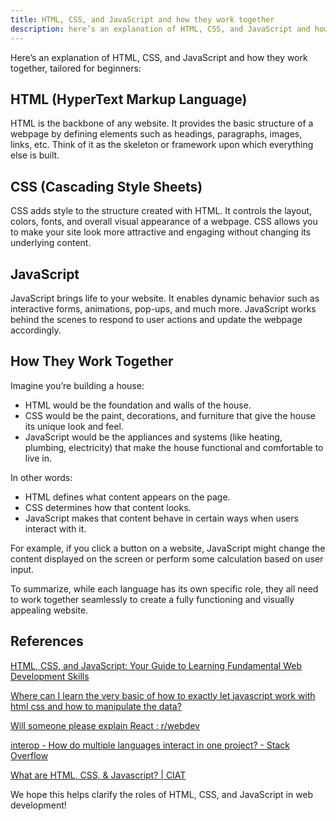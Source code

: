 ```yaml
---
title: HTML, CSS, and JavaScript and how they work together
description: here’s an explanation of HTML, CSS, and JavaScript and how they work together, tailored for beginners
---
```


Here’s an explanation of HTML, CSS, and JavaScript and how they work together, tailored for beginners:

## HTML (HyperText Markup Language)
HTML is the backbone of any website. It provides the basic structure of a webpage by defining elements such as headings, paragraphs, images, links, etc. Think of it as the skeleton or framework upon which everything else is built.

## CSS (Cascading Style Sheets)
CSS adds style to the structure created with HTML. It controls the layout, colors, fonts, and overall visual appearance of a webpage. CSS allows you to make your site look more attractive and engaging without changing its underlying content.

## JavaScript
JavaScript brings life to your website. It enables dynamic behavior such as interactive forms, animations, pop-ups, and much more. JavaScript works behind the scenes to respond to user actions and update the webpage accordingly.

## How They Work Together

Imagine you’re building a house:

- HTML would be the foundation and walls of the house.
- CSS would be the paint, decorations, and furniture that give the house its unique look and feel.
- JavaScript would be the appliances and systems (like heating, plumbing, electricity) that make the house functional and comfortable to live in.

In other words:

- HTML defines what content appears on the page.
- CSS determines how that content looks.
- JavaScript makes that content behave in certain ways when users interact with it.

For example, if you click a button on a website, JavaScript might change the content displayed on the screen or perform some calculation based on user input.

To summarize, while each language has its own specific role, they all need to work together seamlessly to create a fully functioning and visually appealing website.

## References

[HTML, CSS, and JavaScript: Your Guide to Learning Fundamental Web Development Skills](https://techbootcamps.utexas.edu/blog/html-css-javascript/)

[Where can I learn the very basic of how to exactly let javascript work with html css and how to manipulate the data?](https://forum.freecodecamp.org/t/where-can-i-learn-the-very-basic-of-how-to-exactly-let-javascript-work-with-html-css-and-how-to-manipulate-the-data/307254)

[Will someone please explain React : r/webdev](https://www.reddit.com/r/webdev/comments/185555x/will_someone_please_explain_react/)

[interop - How do multiple languages interact in one project? - Stack Overflow](https://stackoverflow.com/questions/1428145/how-do-multiple-languages-interact-in-one-project)

[What are HTML, CSS, & Javascript? | CIAT](https://www.ciat.edu/blog/what-are-html-css-and-javascript/)

We hope this helps clarify the roles of HTML, CSS, and JavaScript in web development!